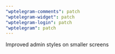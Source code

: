 ```yaml
---
"wptelegram-comments": patch
"wptelegram-widget": patch
"wptelegram-login": patch
"wptelegram": patch
---
```


Improved admin styles on smaller screens
